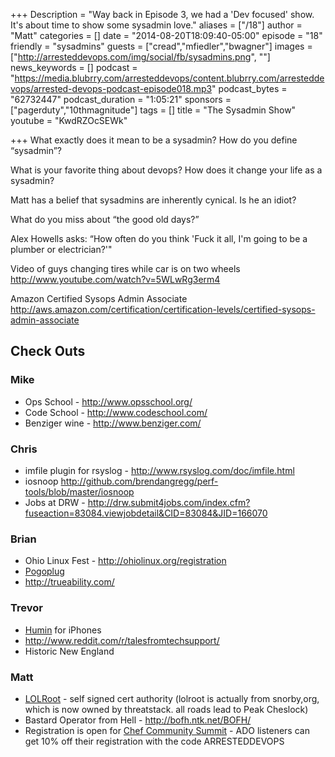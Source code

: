 +++
Description = "Way back in Episode 3, we had a 'Dev focused' show. It's about time to show some sysadmin love."
aliases = ["/18"]
author = "Matt"
categories = []
date = "2014-08-20T18:09:40-05:00"
episode = "18"
friendly = "sysadmins"
guests = ["cread","mfiedler","bwagner"]
images = ["http://arresteddevops.com/img/social/fb/sysadmins.png", ""]
news_keywords = []
podcast = "https://media.blubrry.com/arresteddevops/content.blubrry.com/arresteddevops/arrested-devops-podcast-episode018.mp3"
podcast_bytes = "62732447"
podcast_duration = "1:05:21"
sponsors = ["pagerduty","10thmagnitude"]
tags = []
title = "The Sysadmin Show"
youtube = "KwdRZOcSEWk"

+++
What exactly does it mean to be a sysadmin? How do you define “sysadmin”?

What is your favorite thing about devops? How does it change your life as a sysadmin?

Matt has a belief that sysadmins are inherently cynical. Is he an idiot?

What do you miss about “the good old days?”

Alex Howells asks: “How often do you think 'Fuck it all, I'm going to be a plumber or electrician?'"

Video of guys changing tires while car is on two wheels <a href="http://www.youtube.com/watch?v=5WLwRg3erm4" target="_blank">http://www.youtube.com/watch?v=5WLwRg3erm4</a>

Amazon Certified Sysops Admin Associate <a href="http://aws.amazon.com/certification/certification-levels/certified-sysops-admin-associate" target="_blank">http://aws.amazon.com/certification/certification-levels/certified-sysops-admin-associate</a>
<h2>Check Outs</h2>
<h3>Mike</h3>
<ul>
	<li>Ops School - <a href="http://www.opsschool.org/" target="_blank">http://www.opsschool.org/</a></li>
	<li>Code School - <a href="http://www.codeschool.com/" target="_blank">http://www.codeschool.com/</a></li>
	<li>Benziger wine - <a href="http://www.benziger.com/" target="_blank">http://www.benziger.com/</a></li>
</ul>
<h3>Chris</h3>
<ul>
	<li>imfile plugin for rsyslog - <a href="http://www.rsyslog.com/doc/imfile.html" target="_blank">http://www.rsyslog.com/doc/imfile.html</a></li>
	<li>iosnoop <a href="http://github.com/brendangregg/perf-tools/blob/master/iosnoop" target="_blank">http://github.com/brendangregg/perf-tools/blob/master/iosnoop</a></li>
	<li>Jobs at DRW - <a href="http://drw.submit4jobs.com/index.cfm?fuseaction=83084.viewjobdetail&amp;CID=83084&amp;JID=166070" target="_blank">http://drw.submit4jobs.com/index.cfm?fuseaction=83084.viewjobdetail&amp;CID=83084&amp;JID=166070</a></li>
</ul>
<h3>Brian</h3>
<ul>
	<li>Ohio Linux Fest - <a href="http://ohiolinux.org/registration" target="_blank">http://ohiolinux.org/registration</a></li>
	<li><a href="http://www.amazon.com/Pogoplug-Backup-and-Sharing-Device/dp/B005GM1Q1O/ref=sr_1_1?ie=UTF8&amp;qid=1408582201&amp;sr=8-1&amp;keywords=pogoplug" target="_blank">Pogoplug</a></li>
	<li><a href="http://trueability.com/" target="_blank">http://trueability.com/</a></li>
</ul>
<h3>Trevor</h3>
<ul>
	<li><a href="http://www.humin.com/#/product" target="_blank">Humin</a> for iPhones</li>
	<li><a href="http://www.reddit.com/r/talesfromtechsupport/" target="_blank">http://www.reddit.com/r/talesfromtechsupport/</a></li>
	<li>Historic New England</li>
</ul>
<h3>Matt</h3>
<ul>
	<li><a href="http://lolroot.ca/" target="_blank">LOLRoot</a> - self signed cert authority (lolroot is actually from snorby,org, which is now owned by threatstack. all roads lead to Peak Cheslock)</li>
	<li>Bastard Operator from Hell - <a href="http://bofh.ntk.net/BOFH/" target="_blank">http://bofh.ntk.net/BOFH/</a></li>
	<li>Registration is open for <a href="http://arresteddevops.com/chefcommunity" target="_blank">Chef Community Summit</a> - ADO listeners can get 10% off their registration with the code ARRESTEDDEVOPS</li>
</ul>

